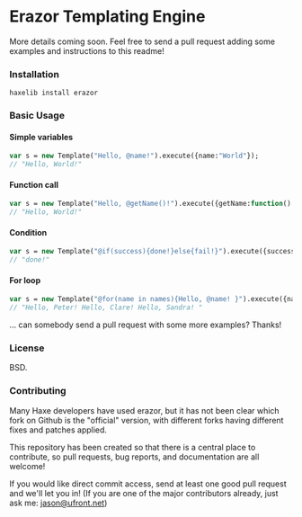 Erazor Templating Engine
========================

More details coming soon.  Feel free to send a pull request adding some examples and instructions to this readme!

### Installation

    haxelib install erazor

### Basic Usage

#### Simple variables
```haxe
var s = new Template("Hello, @name!").execute({name:"World"});
// "Hello, World!"
```

#### Function call
```haxe
var s = new Template("Hello, @getName()!").execute({getName:function() return "World"});
// "Hello, World!"
```

#### Condition
```haxe
var s = new Template("@if(success){done!}else{fail!}").execute({success:true});
// "done!"
```

#### For loop
```haxe
var s = new Template("@for(name in names){Hello, @name! }").execute({names:["Peter","Clare","Sandra"]});
// "Hello, Peter! Hello, Clare! Hello, Sandra! "
```

... can somebody send a pull request with some more examples? Thanks!


### License

BSD.

### Contributing

Many Haxe developers have used erazor, but it has not been clear which fork on Github is the "official" version, with different forks having different fixes and patches applied.

This repository has been created so that there is a central place to contribute, so pull requests, bug reports, and documentation are all welcome!

If you would like direct commit access, send at least one good pull request and we'll let you in!
(If you are one of the major contributors already, just ask me: jason@ufront.net)




